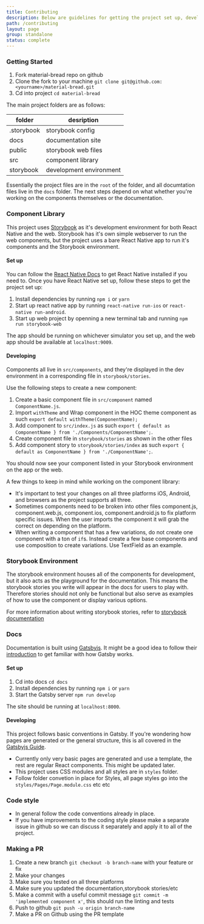```yaml
---
title: Contributing
description: Below are guidelines for getting the project set up, developing, and making a PR.
path: /contributing
layout: page
group: standalone
status: complete
---
```


### Getting Started

1. Fork material-bread repo on github
2. Clone the fork to your machine `git clone git@github.com:<yourname>/material-bread.git`
3. Cd into project `cd material-bread`

The main project folders are as follows:

| folder     | desription              |
| ---------- | ----------------------- |
| .storybook | storybook config        |
| docs       | documentation site      |
| public     | storybook web files     |
| src        | component library       |
| storybook  | development environment |

Essentially the project files are in the `root` of the folder, and all documtation files live in the `docs` folder. The next steps depend on what whether you're working on the components themselves or the documentation.

### Component Library

This project uses [Storybook](https://storybook.js.org/) as it's development environment for both React Native and the web. Storybook has it's own simple webserver to run the web components, but the project uses a bare React Native app to run it's components and the Storybook environment.

#### Set up

You can follow the [React Native Docs](https://facebook.github.io/react-native/docs/getting-started) to get React Native installed if you need to. Once you have React Native set up, follow these steps to get the project set up:

1. Install dependencies by running `npm i` or `yarn`
2. Start up react native app by running `react-native run-ios` or `react-native run-android`.
3. Start up web project by openning a new terminal tab and running `npm run storybook-web`

The app should be running on whichever simulator you set up, and the web app should be available at `localhost:9009`.

#### Developing

Components all live in `src/components`, and they're displayed in the dev environment in a corresponding file in `storybook/stories`.

Use the following steps to create a new component:

1. Create a basic component file in `src/component` named `ComponentName.js`.
2. Import `withTheme` and Wrap component in the HOC theme component as such `export default withTheme(ComponentName);`
3. Add component to `src/index.js` as such `export { default as ComponentName } from './Components/ComponentName';`.
4. Create component file in `storybook/stories` as shown in the other files
5. Add component story to `storybook/stories/index` as such `export { default as ComponentName } from './ComponentName';`.

You should now see your component listed in your Storybook environment on the app or the web.

A few things to keep in mind while working on the component library:

- It's important to test your changes on all three platforms iOS, Android, and browsers as the project supports all three.
- Sometimes components need to be broken into other files component.js, component.web.js, component.ios, component.android.js to fix platform specific issues. When the user imports the component it will grab the correct on depending on the platform.
- When writing a component that has a few variations, do not create one component with a ton of `if`s. Instead create a few base components and use composition to create variations. Use TextField as an example.

### Storybook Environment

The storybook environment houses all of the components for development, but it also acts as the playground for the documentation. This means the storybook stories you write will appear in the docs for users to play with. Therefore stories should not only be functional but also serve as examples of how to use the component or display various options.

For more information about writing storybook stories, refer to [storybook documentation](https://storybook.js.org/docs/basics/introduction/)

### Docs

Documentation is built using [Gatsbyjs](https://www.gatsbyjs.org/).
It might be a good idea to follow their [introduction](https://www.gatsbyjs.org/docs/) to get familiar with how Gatsby works.

#### Set up

1. Cd into docs `cd docs`
2. Install dependencies by running `npm i` or `yarn`
3. Start the Gatsby server `npm run develop`

The site should be running at `localhost:8000`.

#### Developing

This project follows basic conventions in Gatsby. If you're wondering how pages are generated or the general structure, this is all covered in the [Gatsbyjs Guide](https://www.gatsbyjs.org/docs/preparing-your-environment/).

- Currently only very basic pages are generated and use a template, the rest are regular React components. This might be updated later.
- This project uses CSS modules and all styles are in `styles` folder.
- Follow folder convetion in place for Styles, all page styles go into the `styles/Pages/Page.module.css` etc etc

### Code style

- In general follow the code conventions already in place.
- If you have improvements to the coding style please make a separate issue in github so we can discuss it separately and apply it to all of the project.

### Making a PR

1. Create a new branch `git checkout -b branch-name` with your feature or fix
2. Make your changes
3. Make sure you tested on all three platforms
4. Make sure you updated the documentation,storybook stories/etc
5. Make a commit with a useful commit message `git commit -m 'implemented component x'`, this should run the linting and tests
6. Push to github `git push -u origin branch-name`
7. Make a PR on Github using the PR template
